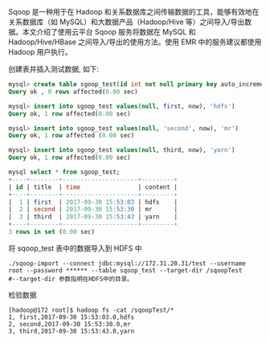Sqoop 是一种用于在 Hadoop 和关系数据库之间传输数据的工具，能够有效地在关系数据库（如 MySQL）和大数据产品（Hadoop/Hive 等）之间导入/导出数据。本文介绍了使用云平台 Sqoop 服务将数据在 MySQL 和 Hadoop/Hive/HBase 之间导入/导出的使用方法。使用 EMR 中的服务建议都使用 Hadoop 用户执行。

创建表并插入测试数据, 如下:

``` sql
mysql> create table sgoop_test(id int not null primary key auto_increment, title varchar(64), time timestamp, content varchar(255)
Query ok , 0 rows affected(0.00 sec)

mysql> insert into sgoop_test values(null, first, now), 'hdfs')
Query ok, 1 row affected(0.00 sec)

mysql> insert into sgoop_test values(null, 'second', now), 'mr')
Query ok, 1 row affected (0.00 sec)

mysql> insert into sgoop_test values(null, third, now), 'yarn')
Query ok, 1 row affected(0.00 sec)

mysql select * from sgoop_test;
+----+--------+---------------------+---------+
| id | title  | time                | content |
+----+--------+---------------------+---------+
|  1 | first  | 2017-09-30 15:53:03 | hdfs    |
|  2 | second | 2017-09-30 15:53:30 | mr      |
|  3 | third  | 2017-09-30 15:53:43 | yarn    |
+----+--------+---------------------+---------+
3 rows in set (0.00 sec)
```

将 sqoop_test 表中的数据导入到 HDFS 中

``` shell
./sqoop-import --connect jdbc:mysql://172.31.20.31/test --username root --password ****** --table sqoop_test --target-dir /sqoopTest
#--target-dir 参数指明在HDFS中的目录。
```

检验数据

``` shell
[hadoop@172 root]$ hadoop fs -cat /sqoopTest/*
1, first,2017-09-30 15:53:03.0,hdfs
2, second,2017-09-30 15:53:30.0,mr
3, third,2017-09-30 15:53:43.0,yarn
```
